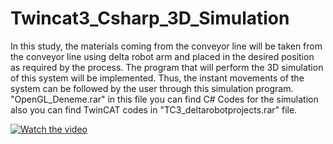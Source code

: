 # Twincat3_Csharp_3D_Simulation
In this study, the materials coming from the conveyor line will be taken from the conveyor line using delta robot arm and placed in the desired position as required by the process. The program that will perform the 3D simulation of this system will be implemented. Thus, the instant movements of the system can be followed by the user through this simulation program.
"OpenGL_Deneme.rar" in this file you can find C# Codes for the simulation also you can find TwinCAT codes in "TC3_deltarobotprojects.rar" file.


[![Watch the video](https://img.youtube.com/vi/0gQZ20m5Olw/maxresdefault.jpg)](https://youtu.be/0gQZ20m5Olw)



